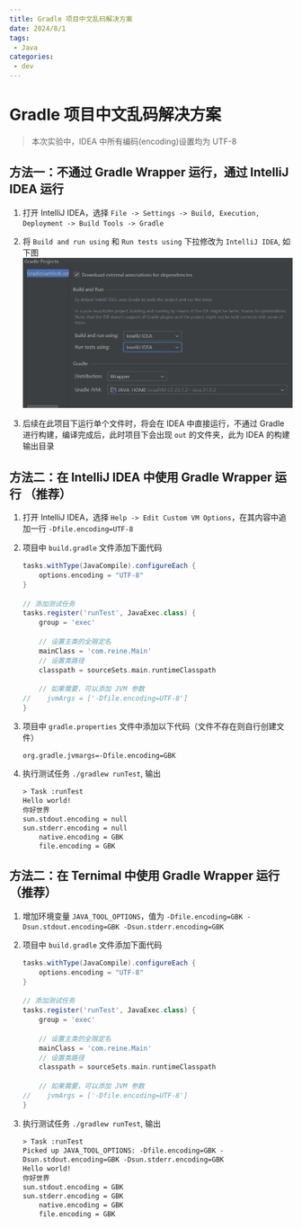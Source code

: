 ```yaml
---
title: Gradle 项目中文乱码解决方案
date: 2024/8/1
tags:
 - Java
categories:
 - dev
---
```


# Gradle 项目中文乱码解决方案

> 本次实验中，IDEA 中所有编码(encoding)设置均为 UTF-8

## 方法一：不通过 Gradle Wrapper 运行，通过 IntelliJ IDEA 运行

1. 打开 IntelliJ IDEA，选择 `File -> Settings -> Build, Execution, Deployment -> Build Tools -> Gradle`

2. 将 `Build and run using` 和 `Run tests using` 下拉修改为 `IntelliJ IDEA`, 如下图
![修改运行设置](../assets/gradleGarbledCode_01.png)

3. 后续在此项目下运行单个文件时，将会在 IDEA 中直接运行，不通过 Gradle 进行构建，编译完成后，此时项目下会出现 `out` 的文件夹，此为 IDEA 的构建输出目录

## 方法二：在 IntelliJ IDEA 中使用 Gradle Wrapper 运行 （推荐）

1. 打开 IntelliJ IDEA，选择 `Help -> Edit Custom VM Options`，在其内容中追加一行 `-Dfile.encoding=UTF-8`

2. 项目中 `build.gradle` 文件添加下面代码

    ```groovy
    tasks.withType(JavaCompile).configureEach {
        options.encoding = "UTF-8"
    }

    // 添加测试任务
    tasks.register('runTest', JavaExec.class) {
        group = 'exec'

        // 设置主类的全限定名
        mainClass = 'com.reine.Main'
        // 设置类路径
        classpath = sourceSets.main.runtimeClasspath

        // 如果需要，可以添加 JVM 参数
    //    jvmArgs = ['-Dfile.encoding=UTF-8']
    }
    ```

3. 项目中 `gradle.properties` 文件中添加以下代码（文件不存在则自行创建文件）

    ```properties
    org.gradle.jvmargs=-Dfile.encoding=GBK
    ```

4. 执行测试任务 `./gradlew runTest`, 输出

    ```shell
    > Task :runTest
    Hello world!
    你好世界
    sun.stdout.encoding = null
    sun.stderr.encoding = null
        native.encoding = GBK
        file.encoding = GBK
    ```

## 方法二：在 Ternimal 中使用 Gradle Wrapper 运行 （推荐）

1. 增加环境变量 `JAVA_TOOL_OPTIONS`，值为 `-Dfile.encoding=GBK -Dsun.stdout.encoding=GBK -Dsun.stderr.encoding=GBK`

2. 项目中 `build.gradle` 文件添加下面代码

    ```groovy
    tasks.withType(JavaCompile).configureEach {
        options.encoding = "UTF-8"
    }

    // 添加测试任务
    tasks.register('runTest', JavaExec.class) {
        group = 'exec'

        // 设置主类的全限定名
        mainClass = 'com.reine.Main'
        // 设置类路径
        classpath = sourceSets.main.runtimeClasspath

        // 如果需要，可以添加 JVM 参数
    //    jvmArgs = ['-Dfile.encoding=UTF-8']
    }
    ```

4. 执行测试任务 `./gradlew runTest`, 输出

    ```shell
    > Task :runTest
    Picked up JAVA_TOOL_OPTIONS: -Dfile.encoding=GBK -Dsun.stdout.encoding=GBK -Dsun.stderr.encoding=GBK
    Hello world!
    你好世界
    sun.stdout.encoding = GBK
    sun.stderr.encoding = GBK
        native.encoding = GBK
        file.encoding = GBK
    ```
